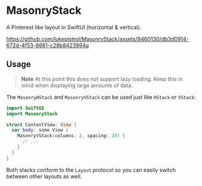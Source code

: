 # MasonryStack

A Pinterest like layout in SwiftUI (horizontal & vertical).

https://github.com/lukepistrol/MasonryStack/assets/9460130/db3d0914-672d-4f53-8681-c28b8423994a

## Usage

> **Note**
> At this point this does not support lazy loading. Keep this in mind when displaying large amounts of data.

The `MasonryHStack` and `MasonryVStack` can be used just like `HStack` or `VStack`:

```swift
import SwiftUI
import MasonryStack

struct ContentView: View {
  var body: some View {
    MasonryVStack(columns: 2, spacing: 20) {
      // ...
    }
  }
}
```

Both stacks conform to the `Layout` protocol so you can easily switch between other layouts as well.
